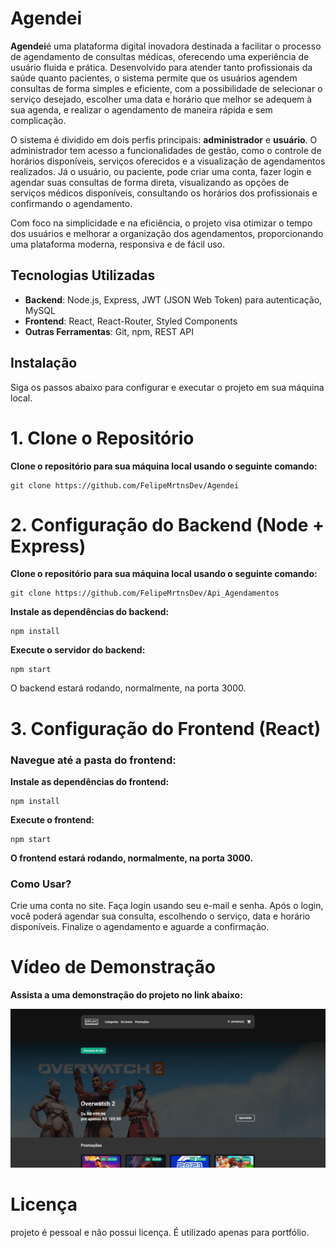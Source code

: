 # Agendei

**Agendei**é uma plataforma digital inovadora destinada a facilitar o processo de agendamento de consultas médicas, oferecendo uma experiência de usuário fluida e prática. Desenvolvido para atender tanto profissionais da saúde quanto pacientes, o sistema permite que os usuários agendem consultas de forma simples e eficiente, com a possibilidade de selecionar o serviço desejado, escolher uma data e horário que melhor se adequem à sua agenda, e realizar o agendamento de maneira rápida e sem complicação.

O sistema é dividido em dois perfis principais: **administrador** e **usuário**. O administrador tem acesso a funcionalidades de gestão, como o controle de horários disponíveis, serviços oferecidos e a visualização de agendamentos realizados. Já o usuário, ou paciente, pode criar uma conta, fazer login e agendar suas consultas de forma direta, visualizando as opções de serviços médicos disponíveis, consultando os horários dos profissionais e confirmando o agendamento.

Com foco na simplicidade e na eficiência, o projeto visa otimizar o tempo dos usuários e melhorar a organização dos agendamentos, proporcionando uma plataforma moderna, responsiva e de fácil uso.

## Tecnologias Utilizadas

- **Backend**: Node.js, Express, JWT (JSON Web Token) para autenticação, MySQL
- **Frontend**: React, React-Router, Styled Components
- **Outras Ferramentas**: Git, npm, REST API

## Instalação

Siga os passos abaixo para configurar e executar o projeto em sua máquina local.

# 1. Clone o Repositório

**Clone o repositório para sua máquina local usando o seguinte comando:**

```
git clone https://github.com/FelipeMrtnsDev/Agendei
```

# 2. Configuração do Backend (Node + Express)
**Clone o repositório para sua máquina local usando o seguinte comando:**

```
git clone https://github.com/FelipeMrtnsDev/Api_Agendamentos
```

**Instale as dependências do backend:**
```
npm install
```

**Execute o servidor do backend:**

```
npm start
```

O backend estará rodando, normalmente, na porta 3000.

# 3. Configuração do Frontend (React)
### Navegue até a pasta do frontend:

**Instale as dependências do frontend:**

```
npm install
```
**Execute o frontend:**
```
npm start
```
**O frontend estará rodando, normalmente, na porta 3000.**

### Como Usar?
Crie uma conta no site.
Faça login usando seu e-mail e senha.
Após o login, você poderá agendar sua consulta, escolhendo o serviço, data e horário disponíveis.
Finalize o agendamento e aguarde a confirmação.

# Vídeo de Demonstração

**Assista a uma demonstração do projeto no link abaixo:**

[![Demonstração do Projeto](https://github.com/FelipeMrtnsDev/eplay/blob/main/src/assets/images/Screenshot_112.png)](https://www.youtube.com/watch?v=sEEZQnL_gJk)

# Licença
projeto é pessoal e não possui licença. É utilizado apenas para portfólio.